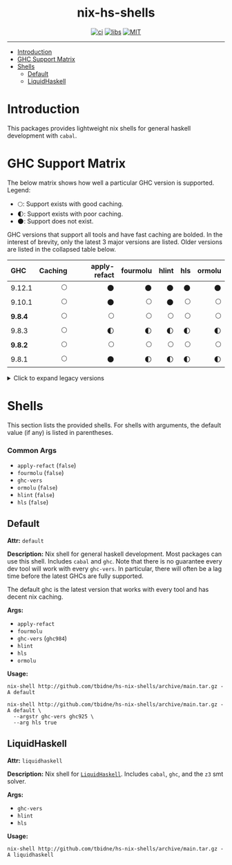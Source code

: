 <div align="center">

# nix-hs-shells

[![ci](http://img.shields.io/github/actions/workflow/status/tbidne/hs-nix-shells/ci.yaml?branch=main&labelColor=2f353c&label=ci)](https://github.com/tbidne/hs-nix-shells/actions/workflows/ci.yaml)
[![libs](http://img.shields.io/github/actions/workflow/status/tbidne/hs-nix-shells/libs.yaml?branch=main&labelColor=2f353c&label=libs)](https://github.com/tbidne/hs-nix-shells/actions/workflows/libs.yaml)
[![MIT](https://img.shields.io/github/license/tbidne/nix-hs-shells?color=blue)](https://opensource.org/licenses/MIT)

</div>

---

- [Introduction](#introduction)
- [GHC Support Matrix](#ghc-support-matrix)
- [Shells](#shells)
  - [Default](#default)
  - [LiquidHaskell](#liquidhaskell)

# Introduction

This packages provides lightweight nix shells for general haskell development with `cabal`.

# GHC Support Matrix

The below matrix shows how well a particular GHC version is supported. Legend:

- 🌕: Support exists with good caching.
- 🌓: Support exists with poor caching.
- 🌑: Support does not exist.

GHC versions that support all tools and have fast caching are bolded. In the interest of brevity, only the latest 3 major versions are listed. Older versions are listed in the collapsed table below.

| GHC        | Caching | apply-refact | fourmolu | hlint | hls | ormolu |
|:-----------|--------:|-------------:|---------:|------:|----:|-------:|
| 9.12.1     |      🌕 |           🌑 |       🌑 |    🌑 |  🌑 |     🌑 |
| 9.10.1     |      🌕 |           🌑 |       🌕 |    🌑 |  🌕 |     🌕 |
| **9.8.4**  |      🌕 |           🌕 |       🌕 |    🌕 |  🌕 |     🌕 |
| 9.8.3      |      🌕 |           🌓 |       🌓 |    🌓 |  🌓 |     🌓 |
| **9.8.2**  |      🌕 |           🌕 |       🌕 |    🌕 |  🌕 |     🌕 |
| 9.8.1      |      🌕 |           🌑 |       🌓 |    🌓 |  🌓 |     🌓 |

<details>
<summary>Click to expand legacy versions</summary>

| GHC        | Caching | apply-refact | fourmolu | hlint | hls | ormolu |
|:-----------|--------:|-------------:|---------:|------:|----:|-------:|
| **9.6.6**  |      🌕 |           🌕 |       🌕 |    🌕 |  🌕 |     🌕 |
| **9.6.5**  |      🌕 |           🌕 |       🌕 |    🌕 |  🌕 |     🌕 |
| **9.6.4**  |      🌕 |           🌕 |       🌕 |    🌕 |  🌕 |     🌕 |
| **9.6.3**  |      🌕 |           🌕 |       🌕 |    🌕 |  🌕 |     🌕 |
| **9.6.2**  |      🌕 |           🌕 |       🌕 |    🌕 |  🌕 |     🌕 |
| 9.6.1      |      🌓 |           🌕 |       🌕 |    🌕 |  🌕 |     🌕 |
| **9.4.8**  |      🌕 |           🌕 |       🌕 |    🌕 |  🌕 |     🌕 |
| **9.4.7**  |      🌕 |           🌕 |       🌕 |    🌕 |  🌕 |     🌕 |
| **9.4.6**  |      🌕 |           🌕 |       🌕 |    🌕 |  🌕 |     🌕 |
| **9.4.5**  |      🌕 |           🌕 |       🌕 |    🌕 |  🌕 |     🌕 |
| 9.4.4      |      🌓 |           🌕 |       🌕 |    🌕 |  🌕 |     🌕 |
| **9.2.8**  |      🌕 |           🌕 |       🌕 |    🌕 |  🌕 |     🌕 |
| **9.2.7**  |      🌕 |           🌕 |       🌕 |    🌕 |  🌕 |     🌕 |
| **9.2.5**  |      🌕 |           🌕 |       🌕 |    🌕 |  🌕 |     🌕 |
| **9.0.2**  |      🌕 |           🌕 |       🌕 |    🌕 |  🌕 |     🌕 |
| **8.10.7** |      🌕 |           🌕 |       🌕 |    🌕 |  🌕 |     🌕 |

</details>

# Shells

This section lists the provided shells. For shells with arguments, the default value (if any) is listed in parentheses.

### Common Args

* `apply-refact` (`false`)
* `fourmolu` (`false`)
* `ghc-vers`
* `ormolu` (`false`)
* `hlint` (`false`)
* `hls` (`false`)

## Default

**Attr:** `default`

**Description:** Nix shell for general haskell development. Most packages can use this shell. Includes `cabal` and `ghc`. Note that there is no guarantee every dev tool will work with every `ghc-vers`. In particular, there will often be a lag time before the latest GHCs are fully supported.

The default ghc is the latest version that works with every tool and has decent nix caching.

**Args:**

* `apply-refact`
* `fourmolu`
* `ghc-vers` (`ghc984`)
* `hlint`
* `hls`
* `ormolu`

**Usage:**

```
nix-shell http://github.com/tbidne/hs-nix-shells/archive/main.tar.gz -A default

nix-shell http://github.com/tbidne/hs-nix-shells/archive/main.tar.gz -A default \
  --argstr ghc-vers ghc925 \
  --arg hls true
```

## LiquidHaskell

**Attr:** `liquidhaskell`

**Description:** Nix shell for [`LiquidHaskell`](https://github.com/ucsd-progsys/liquidhaskell/). Includes `cabal`, `ghc`, and the `z3` smt solver.

**Args:**

* `ghc-vers`
* `hlint`
* `hls`

**Usage:**

```
nix-shell http://github.com/tbidne/hs-nix-shells/archive/main.tar.gz -A liquidhaskell
```
